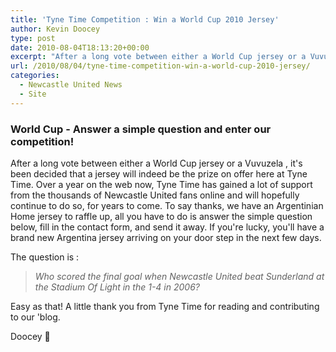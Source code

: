 ```yaml
---
title: 'Tyne Time Competition : Win a World Cup 2010 Jersey'
author: Kevin Doocey
type: post
date: 2010-08-04T18:13:20+00:00
excerpt: "After a long vote between either a World Cup jersey or a Vuvuzela , it's been decided that a jersey will indeed be the prize on offer here at Tyne Time.."
url: /2010/08/04/tyne-time-competition-win-a-world-cup-2010-jersey/
categories:
  - Newcastle United News
  - Site
---
```


### World Cup - Answer a simple question and enter our competition!

After a long vote between either a World Cup jersey or a Vuvuzela , it's been decided that a jersey will indeed be the prize on offer here at Tyne Time. Over a year on the web now, Tyne Time has gained a lot of support from the thousands of Newcastle United fans online and will hopefully continue to do so, for years to come. To say thanks, we have an Argentinian Home jersey to raffle up, all you have to do is answer the simple question below, fill in the contact form, and send it away. If you're lucky, you'll have a brand new Argentina jersey arriving on your door step in the next few days.

The question is :

> _Who scored the final goal when Newcastle United beat Sunderland at the Stadium Of Light in the 1-4 in 2006?_

Easy as that! A little thank you from Tyne Time for reading and contributing to our 'blog.

Doocey 🙂

